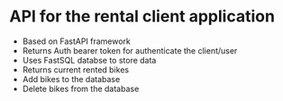 # API for the rental client application
* Based on FastAPI framework
* Returns Auth bearer token for authenticate the client/user
* Uses FastSQL databse to store data
* Returns current rented bikes
* Add bikes to the database
* Delete bikes from the database
